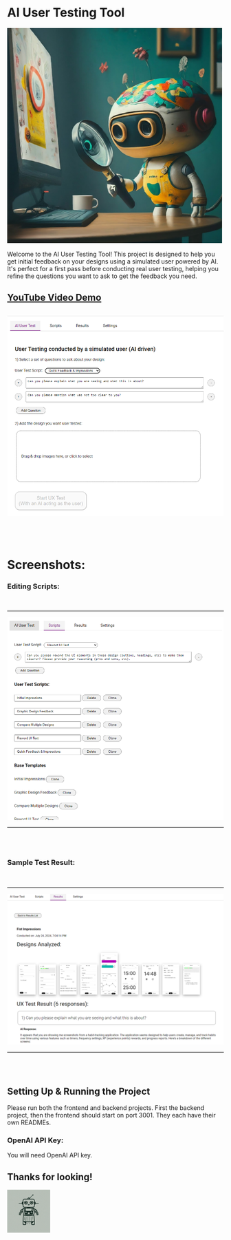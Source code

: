 # AI User Testing Tool

<img src="images/hero.jpeg" width="500px" />

Welcome to the AI User Testing Tool! This project is designed to help you get initial feedback on your designs using a simulated user powered by AI. It's perfect for a first pass before conducting real user testing, helping you refine the questions you want to ask to get the feedback you need.




## [YouTube Video Demo](https://youtu.be/qLzIfeARKwI)
[![Video Demo](images/main.png)](https://youtu.be/qLzIfeARKwI)
-----

 <br/><br/>

# Screenshots:

### Editing Scripts:
 <br/>

 -----

![Scripts](images/scripts.png)

-----

 <br/><br/>
### Sample Test Result:
 <br/>
 
 -----

![Results](images/results_view_3.png)
 
 -----
 
 <br/><br/>

## Setting Up & Running the Project
Please run both the frontend and backend projects. First the backend project, then the frontend should start on port 3001.
They each have their own READMEs.

### OpenAI API Key:

You will need OpenAI API key.

## Thanks for looking!

<img src="images/icon.png" width="100px" />
